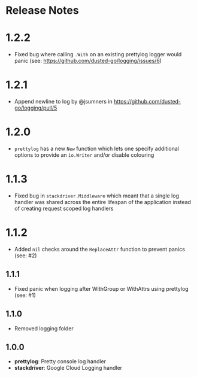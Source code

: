 Release Notes
=============

# 1.2.2

- Fixed bug where calling `.With` on an existing prettylog logger would panic (see: https://github.com/dusted-go/logging/issues/6)

# 1.2.1

- Append newline to log by @jsumners in https://github.com/dusted-go/logging/pull/5

# 1.2.0

- `prettylog` has a new `New` function which lets one specify additional options to provide an `io.Writer` and/or disable colouring

# 1.1.3

- Fixed bug in `stackdriver.Middleware` which meant that a single log handler was shared across the entire lifespan of the application instead of creating request scoped log handlers

# 1.1.2

- Added `nil` checks around the `ReplaceAttr` function to prevent panics (see: #2)

## 1.1.1

- Fixed panic when logging after WithGroup or WithAttrs using prettylog (see: #1)

## 1.1.0

- Removed logging folder

## 1.0.0

- **prettylog**: Pretty console log handler
- **stackdriver**: Google Cloud Logging handler